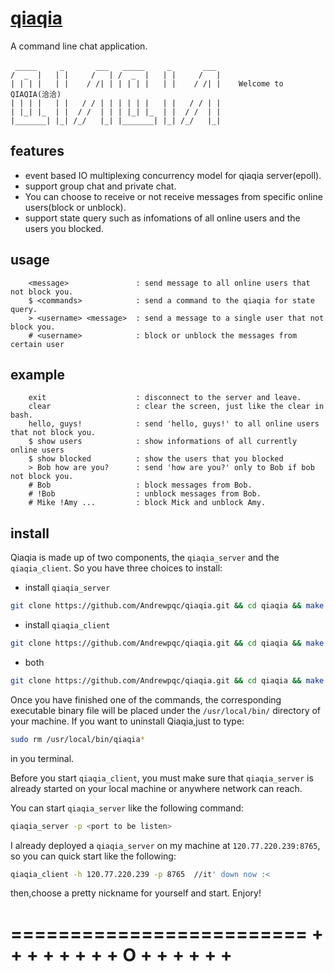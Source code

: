 # [qiaqia](https://github.com/Andrewpqc/qiaqia)
A command line chat application.
```
 _____     _       ___   _____     _       ___             　　　　　　　　　　　　
/  _  |   | |     /   | /  _  |   | |     /   |            
| | | |   | |    / /| | | | | |   | |    / /| |    Welcome to QIAQIA(洽洽)
| | | |   | |   / / | | | | | |   | |   / / | |   
| |_| |_  | |  / /  | | | |_| |_  | |  / /  | |
|_______| |_| /_/   |_| |_______| |_| /_/   |_|
```
## features
+ event based IO multiplexing concurrency model for qiaqia server(epoll).
+ support group chat and private chat.
+ You can choose to receive or not receive messages from specific online users(block or unblock).
+ support state query such as infomations of all online users and the users you blocked.

## usage
```
    <message>               : send message to all online users that not block you.
    $ <commands>            : send a command to the qiaqia for state query.
    > <username> <message>  : send a message to a single user that not block you.
    # <username>            : block or unblock the messages from certain user 
```

## example
```
    exit                    : disconnect to the server and leave.
    clear                   : clear the screen, just like the clear in bash.
    hello, guys!            : send 'hello, guys!' to all online users that not block you.
    $ show users            : show informations of all currently online users
    $ show blocked          : show the users that you blocked
    > Bob how are you?      : send 'how are you?' only to Bob if bob not block you.
    # Bob                   : block messages from Bob.
    # !Bob                  : unblock messages from Bob.
    # Mike !Amy ...         : block Mick and unblock Amy.
```
## install
Qiaqia is made up of two components, the `qiaqia_server` and the `qiaqia_client`. So you have three choices to install:
+ install `qiaqia_server`
``` bash
git clone https://github.com/Andrewpqc/qiaqia.git && cd qiaqia && make server && sudo make install
```
+ install `qiaqia_client`
``` bash
git clone https://github.com/Andrewpqc/qiaqia.git && cd qiaqia && make client && sudo make install
```

+ both
``` bash
git clone https://github.com/Andrewpqc/qiaqia.git && cd qiaqia && make && sudo make install
```
Once you have finished one of the commands, the corresponding executable binary file will be placed under the `/usr/local/bin/` directory of your machine. If you want to uninstall Qiaqia,just to type: 
``` bash
sudo rm /usr/local/bin/qiaqia*
```
in you terminal.


Before you start `qiaqia_client`, you must make sure that `qiaqia_server` is already started on your local machine or anywhere network can reach.

You can start `qiaqia_server` like the following command:
``` bash
qiaqia_server -p <port to be listen>
```
I already deployed a `qiaqia_server` on my machine at `120.77.220.239:8765`, so you can quick start like the following:
``` bash
qiaqia_client -h 120.77.220.239 -p 8765  //it' down now :<
```
then,choose a pretty nickname for yourself and start. Enjory!

=========================
            +     
            +   +
            +      +
            +          +
            +             O 
            +
            +
            +
            +
            +
            +
=========================